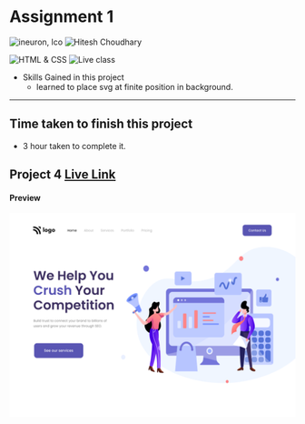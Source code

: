 # Assignment 1

![ineuron, lco](https://img.shields.io/badge/iNeuron-LCO-brightgreen)
![Hitesh Choudhary](https://img.shields.io/badge/Hitesh--Choudhary-Full--stack--JS--bootcamp-red)

![HTML & CSS](https://img.shields.io/badge/HTML-CSS-brightgreen)
![Live class](https://img.shields.io/badge/WEB--Dev-PROJECT--4-blue)


- Skills Gained in this project
  - learned to place svg at finite position in background. 
---

## Time taken to finish this project

- 3 hour taken to complete it.
## Project 4 [Live Link]()
#### Preview

![Desktop](./preview.png)
